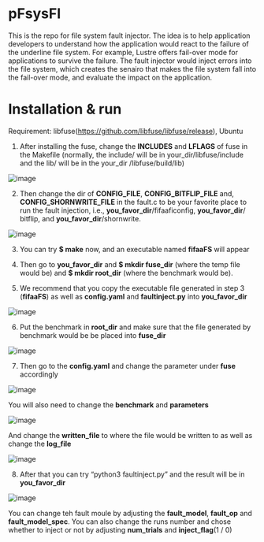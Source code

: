 # pFsysFI


This is the repo for file system fault injector. The idea is to help application developers to understand how the application would react to the failure of the underline file system. For example, Lustre offers fail-over mode for applications to survive the failure. The fault injector would inject errors into the file system, which creates the senairo that makes the file system fall into the fail-over mode, and evaluate the impact on the application.

# Installation & run
Requirement: libfuse(https://github.com/libfuse/libfuse/release), Ubuntu

1. After installing the fuse, change the **INCLUDES** and **LFLAGS** of fuse in the Makefile (normally, the include/ will be in your_dir/libfuse/include and the lib/ will be in the your_dir /libfuse/build/lib)

![image](https://user-images.githubusercontent.com/37393451/129422835-c1ce9014-0c8c-43bc-afc1-1700a96461e2.png)

2. Then change the dir of **CONFIG_FILE**, **CONFIG_BITFLIP_FILE** and, **CONFIG_SHORNWRITE_FILE** in the fault.c to be your favorite place to run the fault injection, i.e., **you_favor_dir**/fifaaficonfig, **you_favor_dir**/ bitflip, and **you_favor_dir**/shornwrite.

![image](https://user-images.githubusercontent.com/37393451/129422844-97d1653c-5cd8-427f-a29a-902585993b58.png)

3. You can try **$ make** now, and an executable named **fifaaFS** will appear

4. Then go to **you_favor_dir** and **$ mkdir fuse_dir** (where the temp file would be) and **$ mkdir root_dir** (where the benchmark would be).

5. We recommend that you copy the executable file generated in step 3 (**fifaaFS**) as well as **config.yaml** and **faultinject.py** into **you_favor_dir**

![image](https://user-images.githubusercontent.com/37393451/129422863-f4d8ddbe-c1ce-4f91-afa6-dbaa5b051773.png)

6. Put the benchmark in **root_dir** and make sure that the file generated by benchmark would be be placed into **fuse_dir**

![image](https://user-images.githubusercontent.com/37393451/129429435-3bbb801b-0944-4faa-b8f6-2d04f10012cc.png)

7. Then go to the **config.yaml** and change the parameter under **fuse** accordingly 

![image](https://user-images.githubusercontent.com/37393451/129429441-4475a3f9-eadc-4fda-83ae-0040e0c2bf6b.png)

You will also need to change the **benchmark** and **parameters** 

![image](https://user-images.githubusercontent.com/37393451/129429455-07eb25f4-a2a3-4a2c-93d7-8e4eeddf85db.png)

And change the **written_file** to where the file would be written to as well as change the **log_file**

![image](https://user-images.githubusercontent.com/37393451/129429474-abbbe48b-54aa-43c4-a84a-46ac93c075b6.png)

8. After that you can try “python3 faultinject.py” and the result will be in **you_favor_dir**

![image](https://user-images.githubusercontent.com/37393451/129429481-5130c7c6-adbf-4932-aac6-606be50e7de1.png)

You can change teh fault moule by adjusting the **fault_model**, **fault_op** and **fault_model_spec**.
You can also change the runs number and chose whether to inject or not by adjusting **num_trials** and **inject_flag**(1 / 0)

